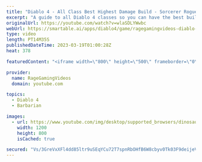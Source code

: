 ```yaml
---
title: "Diablo 4 - All Class Best Highest Damage Build - Sorcerer Rogue Barbarian Skills & Equipment Guide!"
excerpt: "A guide to all Diablo 4 classes so you can have the best build & skills! Enjoy! Support us on Patreon: http://bit.ly/1FUac4S Hunters ..."
originalUrl: https://youtube.com/watch?v=wlaSDLYWwbc
webUrl: https://smartable.ai/apps/diablo4/game/ragegamingvideos-diablo-4-all-class-best-highest-damage-build-sorcerer-rogue-barbarian-skills-equipment-guide/
type: video
length: PT14M35S
publishedDateTime: 2023-03-19T01:00:28Z
heat: 378

featuredContent: "<iframe width=\"800\" height=\"500\" frameborder=\"0\" src=\"https://www.youtube.com/embed/wlaSDLYWwbc\" allow=\"accelerometer; autoplay; encrypted-media; gyroscope; picture-in-picture\" allowfullscreen></iframe>"

provider:
  name: RageGamingVideos
  domain: youtube.com

topics:
  - Diablo 4
  - Barbarian

images:
  - url: https://www.youtube.com/img/desktop/supported_browsers/dinosaur.png
    width: 1200
    height: 800
    isCached: true

secured: "Vs/3GreVxXFl4dd85ltr9uSEqYCu72T7spnRbOHfB6W8cbyv0Tk03F9deijeVB3V9et+DaNQEQSwy021TdTVBe5nT8rmjG50nizH967sknK7UkO50OBvAd94cKJ2TpZvtMmtOzhBcstLqUPJo3WThxlmC/tTfmoXPtGmeoPbUuRQS+sWKUUOsKrI02y0XgQ1hZC71Jdx9K6KISpzF0ZvWuF9nGaR+YotDSp4h8DPbMmit/qIN1sY2lrbrEM5dFtTdJyZJ9UD99znZHzYrv1zI1HTZqMRhrcpJ2CmST94+LNDxVbU/UwLMjBiKzEfFnKxSMNaBNTN1aZoKAR04tobfD5yDsDtR4NiCve1UR9RyOmggJEcYr92LoQLjm1o6vnGLTL0fxQ38JCfZKBNgodb2uGdaEB5jEDWOMf10kHwnDg=;dN/DZx/gImKFQdJiVx/5Fg=="
---
```


